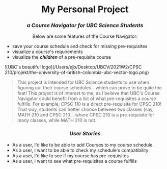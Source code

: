 
<h1 style="text-align:center">My Personal Project</h1>

<h3 style="text-align:center"> <em>a Course Navigator for UBC Science Students</em></h3>

<center>Below are some features of the Course Navigator:</center>

- save your course schedule and check for missing pre-requisites
- visualize a course's requirements
- visualize the ***children*** of a pre-requisite course

![UBC's beautiful logo](/Users/ejb/Desktop/UBCV/2021W2/CPSC 210/projekt/the-university-of-british-columbia-ubc-vector-logo.png)
 
 >This project is intended for UBC Science students to use when figuring out their
 course schedules - which can prove to be quite the feat! This project is of interest to me,
 as I believe that UBC's Course Navigator could benefit from a list of what pre-requisites a course fulfills.
 For example, CPSC 110 is a direct pre-requisite for CPSC 210! That way, students can better choose between
 two classes (say, MATH 210 and CPSC 210... where CPSC 210 is a pre-requisite for many classes,
 while MATH 210 is not.

<h3><center><b><em>User Stories</em></b></center></h3>

- As a user, I'd like to be able to add Courses to my course schedule.
- As a user, I want to be able to check my schedule's compatibility
- As a user, I'd like to see if my course has pre-requisites
- As a user, I want to see what pre-requisites a course fulfills